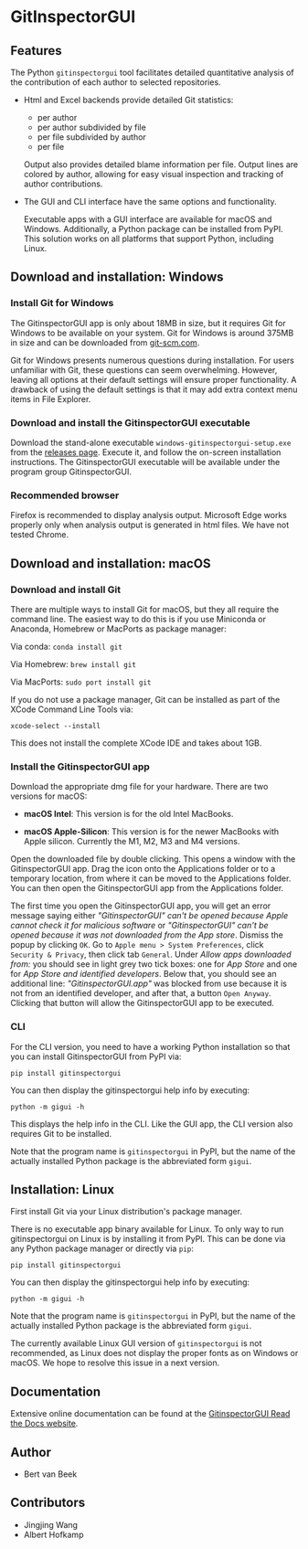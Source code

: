 # GitInspectorGUI

## Features

The Python `gitinspectorgui` tool facilitates detailed quantitative analysis
of the contribution of each author to selected repositories.

-   Html and Excel backends provide detailed Git statistics:

    -   per author
    -   per author subdivided by file
    -   per file subdivided by author
    -   per file

    Output also provides detailed blame information per file. Output lines are
    colored by author, allowing for easy visual inspection and tracking of
    author contributions.

-   The GUI and CLI interface have the same options and functionality.

    Executable apps with a GUI interface are available for macOS and Windows.
    Additionally, a Python package can be installed from PyPI. This solution
    works on all platforms that support Python, including Linux.

## Download and installation: Windows

### Install Git for Windows

The GitinspectorGUI app is only about 18MB in size, but it requires Git for
Windows to be available on your system. Git for Windows is around 375MB in
size and can be downloaded from
[git-scm.com](https://git-scm.com/downloads/win).

Git for Windows presents numerous questions during installation. For users
unfamiliar with Git, these questions can seem overwhelming. However, leaving
all options at their default settings will ensure proper functionality. A
drawback of using the default settings is that it may add extra context menu
items in File Explorer.

### Download and install the GitinspectorGUI executable

Download the stand-alone executable `windows-gitinspectorgui-setup.exe` from the
[releases page](https://github.com/davbeek/gitinspectorgui/releases). Execute
it, and follow the on-screen installation instructions. The GitinspectorGUI
executable will be available under the program group GitinspectorGUI.

### Recommended browser

Firefox is recommended to display analysis output. Microsoft Edge works properly
only when analysis output is generated in html files. We have not tested Chrome.

## Download and installation: macOS

### Download and install Git

There are multiple ways to install Git for macOS, but they all require the
command line. The easiest way to do this is if you use Miniconda or Anaconda,
Homebrew or MacPorts as package manager:

Via conda:
`conda install git`

Via Homebrew:
`brew install git`

Via MacPorts:
`sudo port install git`

If you do not use a package manager, Git can be installed as part of the XCode
Command Line Tools via:

`xcode-select --install`

This does not install the complete XCode IDE and takes about 1GB.

### Install the GitinspectorGUI app

Download the appropriate dmg file for your hardware. There are two versions for macOS:

-   **macOS Intel**: This version is for the old Intel MacBooks.

-   **macOS Apple-Silicon**: This version is for the newer MacBooks with Apple
    silicon. Currently the M1, M2, M3 and M4 versions.

Open the downloaded file by double clicking. This opens a window with the
GitinspectorGUI app. Drag the icon onto the Applications folder or to a
temporary location, from where it can be moved to the Applications folder. You can
then open the GitinspectorGUI app from the Applications folder.

The first time you open the GitinspectorGUI app, you will get an error message
saying either _"GitinspectorGUI" can't be opened because Apple cannot check it
for malicious software_ or _"GitinspectorGUI" can't be opened because it was not
downloaded from the App store_. Dismiss the popup by clicking `OK`. Go to `Apple
menu > System Preferences`, click `Security & Privacy`, then click tab
`General`. Under _Allow apps downloaded from:_ you should see in light grey two
tick boxes: one for _App Store_ and one for _App Store and identified
developers_. Below that, you should see an additional line:
_"GitinspectorGUI.app"_ was blocked from use because it is not from an
identified developer, and after that, a button `Open Anyway`. Clicking that
button will allow the GitinspectorGUI app to be executed.

### CLI

For the CLI version, you need to have a working Python installation so that you
can install GitinspectorGUI from PyPI via:

`pip install gitinspectorgui`

You can then display the gitinspectorgui help info by executing:

`python -m gigui -h`

This displays the help info in the CLI. Like the GUI app, the CLI version also
requires Git to be installed.

Note that the program name is `gitinspectorgui` in PyPI, but the name of the
actually installed Python package is the abbreviated form `gigui`.

## Installation: Linux

First install Git via your Linux distribution's package manager.

There is no executable app binary available for Linux. To only way to run
gitinspectorgui on Linux is by installing it from PyPI. This can be
done via any Python package manager or directly via `pip`:

`pip install gitinspectorgui`

You can then display the gitinspectorgui help info by executing:

`python -m gigui -h`

Note that the program name is `gitinspectorgui` in PyPI, but the name of the
actually installed Python package is the abbreviated form `gigui`.

The currently available Linux GUI version of `gitinspectorgui` is not
recommended, as Linux does not display the proper fonts as on Windows or macOS.
We hope to resolve this issue in a next version.

## Documentation

Extensive online documentation can be found at the [GitinspectorGUI Read the
Docs website](https://gitinspectorgui.readthedocs.io/en/latest/index.html).

## Author

-   Bert van Beek

## Contributors

-   Jingjing Wang
-   Albert Hofkamp
